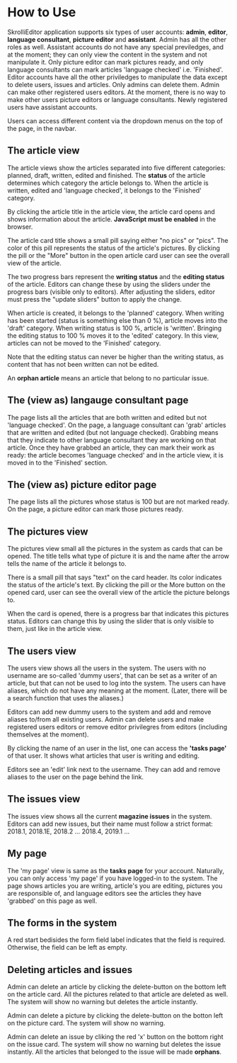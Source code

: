 How to Use
==========

SkrolliEditor application supports six types of user accounts: **admin**, **editor**, **language consultant**, **picture editor** and **assistant**. Admin has all the other roles as well. Assistant accounts do not have any special previledges, and at the moment; they can only view the content in the system and not manipulate it. Only picture editor can mark pictures ready, and only language consultants can mark articles 'language checked' i.e. 'Finished'. Editor accounts have all the other priviledges to manipulate the data except to delete users, issues and articles. Only admins can delete them. Admin can make other registered users editors. At the moment, there is no way to make other users picture editors or language consultants. Newly registered users have assistant accounts.

Users can access different content via the dropdown menus on the top of the page, in the navbar.


## The article view

The article views show the articles separated into five different categories: planned, draft, written, edited and finished. The **status** of the article determines which category the article belongs to. When the article is written, edited and 'language checked', it belongs to the 'Finished' category.

By clicking the article title in the article view, the article card opens and shows information about the article. **JavaScript must be enabled** in the browser.

The article card title shows a small pill saying either "no pics" or "pics". The color of this pill represents the status of the article's pictures. By clicking the pill or the "More" button in the open article card user can see the overall view of the article.

The two progress bars represent the **writing status** and the **editing status** of the article. Editors can change these by using the sliders under the progress bars (visible only to editors). After adjusting the sliders, editor must press the "update sliders" button to apply the change.

When article is created, it belongs to the 'planned' category. When writing has been started (status is something else than 0 %), article moves into the 'draft' category. When writing status is 100 %, article is 'written'. Bringing the editing status to 100 % moves it to the 'edited' category. In this view, articles can not be moved to the 'Finished' category.

Note that the editing status can never be higher than the writing status, as content that has not been written can not be edited.

An **orphan article** means an article that belong to no particular issue.

## The (view as) langauge consultant page

The page lists all the articles that are both written and edited but not 'language checked'. On the page, a language consultant can 'grab' articles that are written and edited (but not language checked). Grabbing means that they indicate to other language consultant they are working on that article. Once they have grabbed an article, they can mark their work as ready: the article becomes 'language checked' and in the article view, it is moved in to the 'Finished' section.

## The (view as) picture editor page

The page lists all the pictures whose status is 100 but are not marked ready. On the page, a picture editor can mark those pictures ready.

## The pictures view

The pictures view small all the pictures in the system as cards that can be opened. The title tells what type of picture it is and the name after the arrow tells the name of the article it belongs to.

There is a small pill that says "text" on the card header. Its color indicates the status of the article's text. By clicking the pill or the More button on the opened card, user can see the overall view of the article the picture belongs to.

When the card is opened, there is a progress bar that indicates this pictures status. Editors can change this by using the slider that is only visible to them, just like in the article view.

## The users view

The users view shows all the users in the system. The users with no username are so-called 'dummy users', that can be set as a writer of an article, but that can not be used to log into the system. The users can have aliases, which do not have any meaning at the moment. (Later, there will be a search function that uses the aliases.)

Editors can add new dummy users to the system and add and remove aliases to/from all existing users.
Admin can delete users and make registered users editors or remove editor privilegres from editors (including themselves at the moment).

By clicking the name of an user in the list, one can access the **'tasks page'** of that user. It shows what articles that user is writing and editing.

Editors see an 'edit' link next to the username. They can add and remove aliases to the user on the page behind the link.


## The issues view

The issues view shows all the current **magazine issues** in the system. Editors can add new issues, but their name must follow a strict format: 2018.1, 2018.1E, 2018.2 ... 2018.4, 2019.1 ...

## My page

The 'my page' view is same as the **tasks page** for your account. Naturally, you can only access 'my page' if you have logged-in to the system. The page shows articles you are writing, article's you are editing, pictures you are responsible of, and language editors see the articles they have 'grabbed' on this page as well.

## The forms in the system

A red start bedisides the form field label indicates that the field is required. Otherwise, the field can be left as empty.

## Deleting articles and issues

Admin can delete an article by clicking the delete-button on the bottom left on the article card. All the pictures related to that article are deleted as well. The system will show no warning but deletes the article instantly.

Admin can delete a picture by clicking the delete-button on the botton left on the picture card. The system will show no warning.

Admin can delete an issue by cliking the red 'x' button on the bottom right on the issue card. The system will show no warning but deletes the issue instantly. All the articles that belonged to the issue will be made **orphans**.